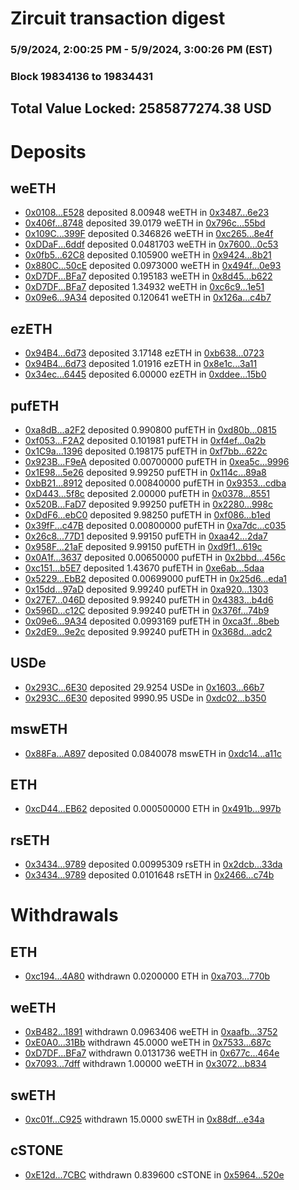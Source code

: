 # Zircuit transaction digest
### 5/9/2024, 2:00:25 PM - 5/9/2024, 3:00:26 PM (EST)
### Block 19834136 to 19834431

## Total Value Locked: 2585877274.38 USD

# Deposits
## weETH
- [0x0108...E528](https://etherscan.io/address/0x01087080Dca984b607e1Ebf263330431f979E528) deposited 8.00948 weETH in [0x3487...6e23](https://etherscan.io/tx/0x01087080Dca984b607e1Ebf263330431f979E528)
- [0x406f...8748](https://etherscan.io/address/0x406f321d301e8f173f14A79dACE85811649C8748) deposited 39.0179 weETH in [0x796c...55bd](https://etherscan.io/tx/0x406f321d301e8f173f14A79dACE85811649C8748)
- [0x109C...399F](https://etherscan.io/address/0x109CbDCf9e4F6Cb9EA56c810bc26F06f8b1F399F) deposited 0.346826 weETH in [0xc265...8e4f](https://etherscan.io/tx/0x109CbDCf9e4F6Cb9EA56c810bc26F06f8b1F399F)
- [0xDDaF...6ddf](https://etherscan.io/address/0xDDaFC320052ab27e4Fc9D58885dd1e5Fa1586ddf) deposited 0.0481703 weETH in [0x7600...0c53](https://etherscan.io/tx/0xDDaFC320052ab27e4Fc9D58885dd1e5Fa1586ddf)
- [0x0fb5...62C8](https://etherscan.io/address/0x0fb5D34Bba79688d5e908fB762cB4d9965Ca62C8) deposited 0.105900 weETH in [0x9424...8b21](https://etherscan.io/tx/0x0fb5D34Bba79688d5e908fB762cB4d9965Ca62C8)
- [0x880C...50cE](https://etherscan.io/address/0x880C4dbDa5Ef58D8B630729FfFE74eB00B3150cE) deposited 0.0973000 weETH in [0x494f...0e93](https://etherscan.io/tx/0x880C4dbDa5Ef58D8B630729FfFE74eB00B3150cE)
- [0xD7DF...BFa7](https://etherscan.io/address/0xD7DF7E085214743530afF339aFC420c7c720BFa7) deposited 0.195183 weETH in [0x8d45...b622](https://etherscan.io/tx/0xD7DF7E085214743530afF339aFC420c7c720BFa7)
- [0xD7DF...BFa7](https://etherscan.io/address/0xD7DF7E085214743530afF339aFC420c7c720BFa7) deposited 1.34932 weETH in [0xc6c9...1e51](https://etherscan.io/tx/0xD7DF7E085214743530afF339aFC420c7c720BFa7)
- [0x09e6...9A34](https://etherscan.io/address/0x09e6c849eE50811736441585de02814204D99A34) deposited 0.120641 weETH in [0x126a...c4b7](https://etherscan.io/tx/0x09e6c849eE50811736441585de02814204D99A34)
## ezETH
- [0x94B4...6d73](https://etherscan.io/address/0x94B4D1a7cF4D46e5F52C7f5B6E7e63926fBE6d73) deposited 3.17148 ezETH in [0xb638...0723](https://etherscan.io/tx/0x94B4D1a7cF4D46e5F52C7f5B6E7e63926fBE6d73)
- [0x94B4...6d73](https://etherscan.io/address/0x94B4D1a7cF4D46e5F52C7f5B6E7e63926fBE6d73) deposited 1.01916 ezETH in [0x8e1c...3a11](https://etherscan.io/tx/0x94B4D1a7cF4D46e5F52C7f5B6E7e63926fBE6d73)
- [0x34ec...6445](https://etherscan.io/address/0x34ec65A0182B72DfF67162557959A35950eE6445) deposited 6.00000 ezETH in [0xddee...15b0](https://etherscan.io/tx/0x34ec65A0182B72DfF67162557959A35950eE6445)
## pufETH
- [0xa8dB...a2F2](https://etherscan.io/address/0xa8dB107aDCFE0F7276975743299282BD30C5a2F2) deposited 0.990800 pufETH in [0xd80b...0815](https://etherscan.io/tx/0xa8dB107aDCFE0F7276975743299282BD30C5a2F2)
- [0xf053...F2A2](https://etherscan.io/address/0xf053d1490f3C5C5bFde420C550a34D14522eF2A2) deposited 0.101981 pufETH in [0xf4ef...0a2b](https://etherscan.io/tx/0xf053d1490f3C5C5bFde420C550a34D14522eF2A2)
- [0x1C9a...1396](https://etherscan.io/address/0x1C9a2Cf461B21DCeF2102453cB900f634cDB1396) deposited 0.198175 pufETH in [0xf7bb...622c](https://etherscan.io/tx/0x1C9a2Cf461B21DCeF2102453cB900f634cDB1396)
- [0x923B...F9eA](https://etherscan.io/address/0x923BD57c0faE2B430C2a760D4ddb1e99E713F9eA) deposited 0.00700000 pufETH in [0xea5c...9996](https://etherscan.io/tx/0x923BD57c0faE2B430C2a760D4ddb1e99E713F9eA)
- [0x1E98...5e26](https://etherscan.io/address/0x1E9897a1D326AA40181708990DcC7e6127895e26) deposited 9.99250 pufETH in [0x114c...89a8](https://etherscan.io/tx/0x1E9897a1D326AA40181708990DcC7e6127895e26)
- [0xbB21...8912](https://etherscan.io/address/0xbB21119fA462c38a083c876f3E3ba04a05018912) deposited 0.00840000 pufETH in [0x9353...cdba](https://etherscan.io/tx/0xbB21119fA462c38a083c876f3E3ba04a05018912)
- [0xD443...5f8c](https://etherscan.io/address/0xD443437880957010D574025C80F113c002595f8c) deposited 2.00000 pufETH in [0x0378...8551](https://etherscan.io/tx/0xD443437880957010D574025C80F113c002595f8c)
- [0x520B...FaD7](https://etherscan.io/address/0x520B917A56115c7Fc6516c0D3b6fF877867CFaD7) deposited 9.99250 pufETH in [0x2280...998c](https://etherscan.io/tx/0x520B917A56115c7Fc6516c0D3b6fF877867CFaD7)
- [0xDdF6...ebC0](https://etherscan.io/address/0xDdF6ff3C177Ce50Ad065304Eb661920f7ba7ebC0) deposited 9.98250 pufETH in [0xf086...b1ed](https://etherscan.io/tx/0xDdF6ff3C177Ce50Ad065304Eb661920f7ba7ebC0)
- [0x39fF...c47B](https://etherscan.io/address/0x39fF8dc807a2e57B7e7d9264E5002b45481Dc47B) deposited 0.00800000 pufETH in [0xa7dc...c035](https://etherscan.io/tx/0x39fF8dc807a2e57B7e7d9264E5002b45481Dc47B)
- [0x26c8...77D1](https://etherscan.io/address/0x26c854Fd6990FAffb7dFd415D450eACeA41277D1) deposited 9.99150 pufETH in [0xaa42...2da7](https://etherscan.io/tx/0x26c854Fd6990FAffb7dFd415D450eACeA41277D1)
- [0x958F...21aF](https://etherscan.io/address/0x958F4Cc75fc840CA7a609088118C96Ff760A21aF) deposited 9.99150 pufETH in [0xd9f1...619c](https://etherscan.io/tx/0x958F4Cc75fc840CA7a609088118C96Ff760A21aF)
- [0x0A1f...3637](https://etherscan.io/address/0x0A1fe7A37506168eBAB67a720423Aa43D39D3637) deposited 0.00650000 pufETH in [0x2bbd...456c](https://etherscan.io/tx/0x0A1fe7A37506168eBAB67a720423Aa43D39D3637)
- [0xc151...b5E7](https://etherscan.io/address/0xc151F551D91894a06395170f5D077b091e0eb5E7) deposited 1.43670 pufETH in [0xe6ab...5daa](https://etherscan.io/tx/0xc151F551D91894a06395170f5D077b091e0eb5E7)
- [0x5229...EbB2](https://etherscan.io/address/0x52299337bde2157C7Fa4Ca061404DccB582EEbB2) deposited 0.00699000 pufETH in [0x25d6...eda1](https://etherscan.io/tx/0x52299337bde2157C7Fa4Ca061404DccB582EEbB2)
- [0x15dd...97aD](https://etherscan.io/address/0x15dd2B8527B3e5820C8A6f6Cbd24b30d47B397aD) deposited 9.99240 pufETH in [0xa920...1303](https://etherscan.io/tx/0x15dd2B8527B3e5820C8A6f6Cbd24b30d47B397aD)
- [0x27E7...046D](https://etherscan.io/address/0x27E77C7890362615D08E9a8Ae46448A90C6F046D) deposited 9.99240 pufETH in [0x4383...b4d6](https://etherscan.io/tx/0x27E77C7890362615D08E9a8Ae46448A90C6F046D)
- [0x596D...c12C](https://etherscan.io/address/0x596D576A495328C55bb1e2C954c01319D446c12C) deposited 9.99240 pufETH in [0x376f...74b9](https://etherscan.io/tx/0x596D576A495328C55bb1e2C954c01319D446c12C)
- [0x09e6...9A34](https://etherscan.io/address/0x09e6c849eE50811736441585de02814204D99A34) deposited 0.0993169 pufETH in [0xca3f...8beb](https://etherscan.io/tx/0x09e6c849eE50811736441585de02814204D99A34)
- [0x2dE9...9e2c](https://etherscan.io/address/0x2dE9B74781727583AEEC5B28b0EECf5dBF559e2c) deposited 9.99240 pufETH in [0x368d...adc2](https://etherscan.io/tx/0x2dE9B74781727583AEEC5B28b0EECf5dBF559e2c)
## USDe
- [0x293C...6E30](https://etherscan.io/address/0x293C6937D8D82e05B01335F7B33FBA0c8e256E30) deposited 29.9254 USDe in [0x1603...66b7](https://etherscan.io/tx/0x293C6937D8D82e05B01335F7B33FBA0c8e256E30)
- [0x293C...6E30](https://etherscan.io/address/0x293C6937D8D82e05B01335F7B33FBA0c8e256E30) deposited 9990.95 USDe in [0xdc02...b350](https://etherscan.io/tx/0x293C6937D8D82e05B01335F7B33FBA0c8e256E30)
## mswETH
- [0x88Fa...A897](https://etherscan.io/address/0x88Fa7000c33fA51D1AFE3E9B8032AB9ad00fA897) deposited 0.0840078 mswETH in [0xdc14...a11c](https://etherscan.io/tx/0x88Fa7000c33fA51D1AFE3E9B8032AB9ad00fA897)
## ETH
- [0xcD44...EB62](https://etherscan.io/address/0xcD4482f2483f85C60207ae0022709a761Cd4EB62) deposited 0.000500000 ETH in [0x491b...997b](https://etherscan.io/tx/0xcD4482f2483f85C60207ae0022709a761Cd4EB62)
## rsETH
- [0x3434...9789](https://etherscan.io/address/0x34349c5569e7B846c3558961552D2202760A9789) deposited 0.00995309 rsETH in [0x2dcb...33da](https://etherscan.io/tx/0x34349c5569e7B846c3558961552D2202760A9789)
- [0x3434...9789](https://etherscan.io/address/0x34349c5569e7B846c3558961552D2202760A9789) deposited 0.0101648 rsETH in [0x2466...c74b](https://etherscan.io/tx/0x34349c5569e7B846c3558961552D2202760A9789)
# Withdrawals
## ETH
- [0xc194...4A80](https://etherscan.io/address/0xc1942233AfC4382c7F5d762D6447eF49024C4A80) withdrawn 0.0200000 ETH in [0xa703...770b](https://etherscan.io/tx/0xc1942233AfC4382c7F5d762D6447eF49024C4A80)
## weETH
- [0xB482...1891](https://etherscan.io/address/0xB482faF1a3D1a495D5D36B6DEfea602Df0b11891) withdrawn 0.0963406 weETH in [0xaafb...3752](https://etherscan.io/tx/0xB482faF1a3D1a495D5D36B6DEfea602Df0b11891)
- [0xE0A0...31Bb](https://etherscan.io/address/0xE0A0f2968416c5fC69026c59Cc6Db5ff845C31Bb) withdrawn 45.0000 weETH in [0x7533...687c](https://etherscan.io/tx/0xE0A0f2968416c5fC69026c59Cc6Db5ff845C31Bb)
- [0xD7DF...BFa7](https://etherscan.io/address/0xD7DF7E085214743530afF339aFC420c7c720BFa7) withdrawn 0.0131736 weETH in [0x677c...464e](https://etherscan.io/tx/0xD7DF7E085214743530afF339aFC420c7c720BFa7)
- [0x7093...7dff](https://etherscan.io/address/0x7093a4bCb31621A282e2a8Eb7A860D1aDaB87dff) withdrawn 1.00000 weETH in [0x3072...b834](https://etherscan.io/tx/0x7093a4bCb31621A282e2a8Eb7A860D1aDaB87dff)
## swETH
- [0xc01f...C925](https://etherscan.io/address/0xc01f46f418B9D9BACDCaf9453E8F0f1ca818C925) withdrawn 15.0000 swETH in [0x88df...e34a](https://etherscan.io/tx/0xc01f46f418B9D9BACDCaf9453E8F0f1ca818C925)
## cSTONE
- [0xE12d...7CBC](https://etherscan.io/address/0xE12d4E70E487e6680d9b6035fC46c391181B7CBC) withdrawn 0.839600 cSTONE in [0x5964...520e](https://etherscan.io/tx/0xE12d4E70E487e6680d9b6035fC46c391181B7CBC)
